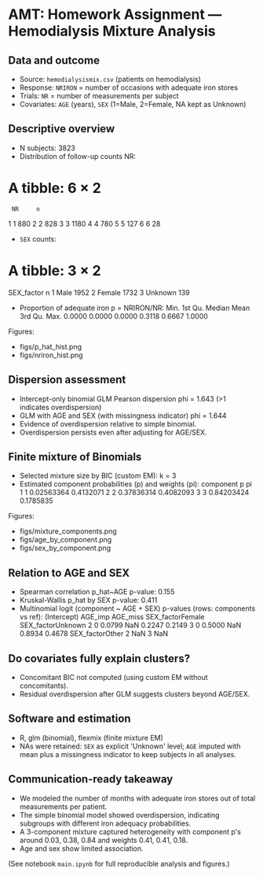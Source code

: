 # AMT: Homework Assignment — Hemodialysis Mixture Analysis

## Data and outcome
- Source: `hemodialysismix.csv` (patients on hemodialysis)
- Response: `NRIRON` = number of occasions with adequate iron stores
- Trials: `NR` = number of measurements per subject
- Covariates: `AGE` (years), `SEX` (1=Male, 2=Female, NA kept as Unknown)

## Descriptive overview
- N subjects: 3823
- Distribution of follow-up counts NR:
# A tibble: 6 × 2
     NR     n
  <int> <int>
1     1   880
2     2   828
3     3  1180
4     4   780
5     5   127
6     6    28
- `SEX` counts:
# A tibble: 3 × 2
  SEX_factor     n
  <fct>      <int>
1 Male        1952
2 Female      1732
3 Unknown      139
- Proportion of adequate iron p = NRIRON/NR:
   Min. 1st Qu.  Median    Mean 3rd Qu.    Max. 
 0.0000  0.0000  0.0000  0.3118  0.6667  1.0000 

Figures:
- figs/p_hat_hist.png
- figs/nriron_hist.png

## Dispersion assessment
- Intercept-only binomial GLM Pearson dispersion phi = 1.643 (>1 indicates overdispersion)
- GLM with AGE and SEX (with missingness indicator) phi = 1.644
- Evidence of overdispersion relative to simple binomial.
- Overdispersion persists even after adjusting for AGE/SEX.

## Finite mixture of Binomials
- Selected mixture size by BIC (custom EM): k = 3
- Estimated component probabilities (p) and weights (pi):
  component          p        pi
1         1 0.02563364 0.4132071
2         2 0.37836314 0.4082093
3         3 0.84203424 0.1785835

Figures:
- figs/mixture_components.png
- figs/age_by_component.png
- figs/sex_by_component.png

## Relation to AGE and SEX
- Spearman correlation p_hat~AGE p-value: 0.155
- Kruskal-Wallis p_hat by SEX p-value: 0.411
- Multinomial logit (component ~ AGE + SEX) p-values (rows: components vs ref):
  (Intercept) AGE_imp AGE_miss SEX_factorFemale SEX_factorUnknown
2           0  0.0799      NaN           0.2247            0.2149
3           0  0.5000      NaN           0.8934            0.4678
  SEX_factorOther
2             NaN
3             NaN

## Do covariates fully explain clusters?
- Concomitant BIC not computed (using custom EM without concomitants).
- Residual overdispersion after GLM suggests clusters beyond AGE/SEX.

## Software and estimation
- R, glm (binomial), flexmix (finite mixture EM)
- NAs were retained: `SEX` as explicit 'Unknown' level; `AGE` imputed with mean plus a missingness indicator to keep subjects in all analyses.

## Communication-ready takeaway
- We modeled the number of months with adequate iron stores out of total measurements per patient.
- The simple binomial model showed 
overdispersion, indicating subgroups with different iron adequacy probabilities.
- A 3-component mixture captured heterogeneity with component p's around 0.03, 0.38, 0.84 and weights 0.41, 0.41, 0.18.
- Age and sex show 
limited association.

(See notebook `main.ipynb` for full reproducible analysis and figures.)
